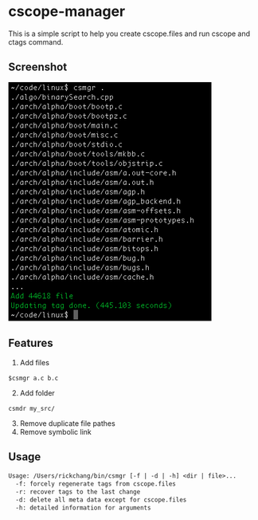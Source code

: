 # cscope-manager
This is a simple script to help you create cscope.files and run cscope and ctags command.

## Screenshot

![example](https://github.com/susu9/cscope-manager/blob/master/screenshot-1.png)

## Features
1. Add files
```shell
$csmgr a.c b.c
```
2. Add folder
```shell
csmdr my_src/
```
3. Remove duplicate file pathes
4. Remove symbolic link

## Usage
```shell
Usage: /Users/rickchang/bin/csmgr [-f | -d | -h] <dir | file>...
  -f: forcely regenerate tags from cscope.files
  -r: recover tags to the last change
  -d: delete all meta data except for cscope.files
  -h: detailed information for arguments
```
